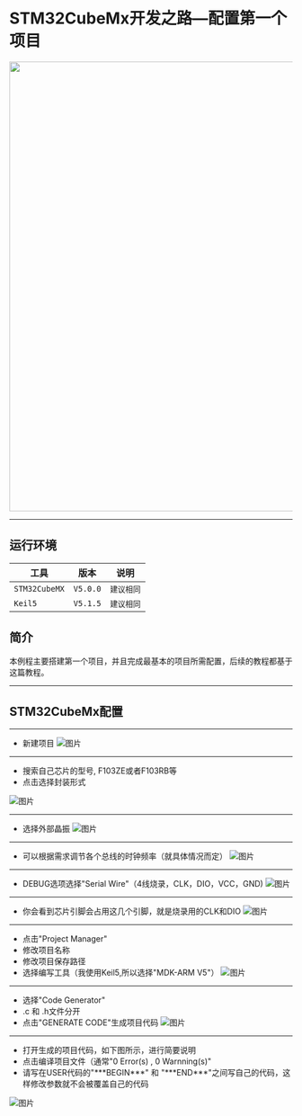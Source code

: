 # STM32CubeMx开发之路—配置第一个项目

<div align=center><a href="https://iotxiaohu.gitee.io/">
    <img width="800" src="https://gitee.com/iotxiaohu/image/raw/master/gitee_vx/gitee_vx.png"/>
</a></div>

---

## 运行环境

| 工具          | 版本     | 说明       |
| ------------- | -------- | ---------- |
| `STM32CubeMX` | `V5.0.0` | `建议相同` |
| `Keil5`       | `V5.1.5` | `建议相同` |

## 简介

本例程主要搭建第一个项目，并且完成最基本的项目所需配置，后续的教程都基于这篇教程。

---

## STM32CubeMx配置

---

- 新建项目
![图片](1.png)

---

- 搜索自己芯片的型号, F103ZE或者F103RB等
- 点击选择封装形式

![图片](2.png)

---

- 选择外部晶振
![图片](3.png)

---

- 可以根据需求调节各个总线的时钟频率（就具体情况而定）
![图片](4.png)

---

- DEBUG选项选择"Serial Wire"（4线烧录，CLK，DIO，VCC，GND)
![图片](5.png)

---

- 你会看到芯片引脚会占用这几个引脚，就是烧录用的CLK和DIO
![图片](6.png)

---

- 点击"Project Manager"
- 修改项目名称
- 修改项目保存路径
- 选择编写工具（我使用Keil5,所以选择"MDK-ARM V5"）
![图片](7.png)

---

- 选择"Code Generator"
- .c 和 .h文件分开
- 点击"GENERATE CODE"生成项目代码
![图片](8.png)

---

- 打开生成的项目代码，如下图所示，进行简要说明
- 点击编译项目文件（通常"0 Error(s) , 0 Warnning(s)"
- 请写在USER代码的"\*\*\*BEGIN***" 和 "\*\*\*END***"之间写自己的代码，这样修改参数就不会被覆盖自己的代码

![图片](9.png)
